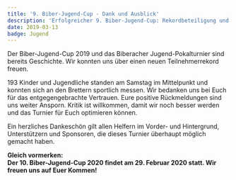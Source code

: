 ```yaml
---
title: '9. Biber-Jugend-Cup - Dank und Ausblick'
description: 'Erfolgreicher 9. Biber-Jugend-Cup: Rekordbeteiligung und herzlicher Dank an Helfer und Sponsoren – Vorfreude auf die 10. Ausgabe im Jahr 2020.'
date: 2019-03-13
badge: Jugend
---
```


Der Biber-Jugend-Cup 2019 und das Biberacher Jugend-Pokalturnier sind bereits Geschichte. Wir konnten uns über einen neuen Teilnehmerrekord freuen.

193 Kinder und Jugendliche standen am Samstag im Mittelpunkt und konnten sich an den Brettern sportlich messen. Wir bedanken uns bei Euch für das entgegengebrachte Vertrauen. Eure positive Rückmeldungen sind uns weiter Ansporn. Kritik ist willkommen, damit wir noch besser werden und das Turnier für Euch optimieren können.

Ein herzliches Dankeschön gilt allen Helfern im Vorder- und Hintergrund, Unterstützern und Sponsoren, die dieses Turnier überhaupt möglich gemacht haben.

**Gleich vormerken:**\
**Der 10. Biber-Jugend-Cup 2020 findet am 29. Februar 2020 statt. Wir freuen uns auf Euer Kommen!**
